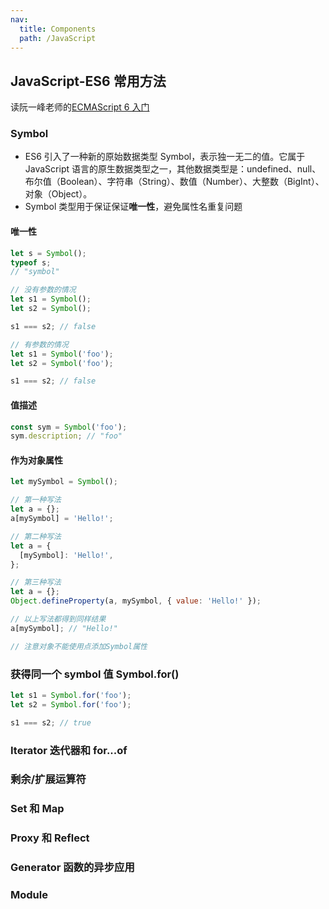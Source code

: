 ```yaml
---
nav:
  title: Components
  path: /JavaScript
---
```


## JavaScript-ES6 常用方法

读阮一峰老师的[ECMAScript 6 入门](https://es6.ruanyifeng.com/)

### Symbol

- ES6 引入了一种新的原始数据类型 Symbol，表示独一无二的值。它属于 JavaScript 语言的原生数据类型之一，其他数据类型是：undefined、null、布尔值（Boolean）、字符串（String）、数值（Number）、大整数（BigInt）、对象（Object）。
- Symbol 类型用于保证保证**唯一性**，避免属性名重复问题

#### 唯一性

```jsx | pure
let s = Symbol();
typeof s;
// "symbol"

// 没有参数的情况
let s1 = Symbol();
let s2 = Symbol();

s1 === s2; // false

// 有参数的情况
let s1 = Symbol('foo');
let s2 = Symbol('foo');

s1 === s2; // false
```

#### 值描述

```jsx | pure
const sym = Symbol('foo');
sym.description; // "foo"
```

#### 作为对象属性

```jsx | pure
let mySymbol = Symbol();

// 第一种写法
let a = {};
a[mySymbol] = 'Hello!';

// 第二种写法
let a = {
  [mySymbol]: 'Hello!',
};

// 第三种写法
let a = {};
Object.defineProperty(a, mySymbol, { value: 'Hello!' });

// 以上写法都得到同样结果
a[mySymbol]; // "Hello!"

// 注意对象不能使用点添加Symbol属性
```

### 获得同一个 symbol 值 Symbol.for()

```jsx | pure
let s1 = Symbol.for('foo');
let s2 = Symbol.for('foo');

s1 === s2; // true
```

### Iterator 迭代器和 for...of

### 剩余/扩展运算符

### Set 和 Map

### Proxy 和 Reflect

### Generator 函数的异步应用

### Module
